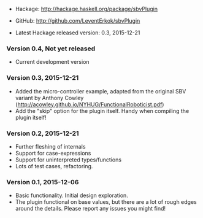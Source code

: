 * Hackage: <http://hackage.haskell.org/package/sbvPlugin>
* GitHub:  <http://github.com/LeventErkok/sbvPlugin>

* Latest Hackage released version: 0.3, 2015-12-21

### Version 0.4, Not yet released

  * Current development version

### Version 0.3, 2015-12-21
  
  * Added the micro-controller example, adapted from
    the original SBV variant by Anthony Cowley
    (http://acowley.github.io/NYHUG/FunctionalRoboticist.pdf)
  * Add the "skip" option for the plugin itself. Handy when
    compiling the plugin itself!

### Version 0.2, 2015-12-21

  * Further fleshing of internals
  * Support for case-expressions
  * Support for uninterpreted types/functions
  * Lots of test cases, refactoring.

### Version 0.1, 2015-12-06

  * Basic functionality. Initial design exploration.
  * The plugin functional on base values, but there
    are a lot of rough edges around the details.
    Please report any issues you might find!
